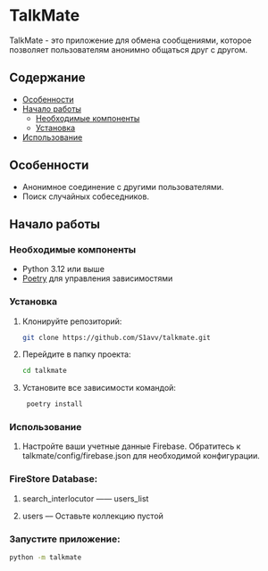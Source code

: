 # TalkMate

TalkMate - это приложение для обмена сообщениями, которое позволяет пользователям анонимно общаться друг с другом.

## Содержание

- [Особенности](#особенности)
- [Начало работы](#начало-работы)
  - [Необходимые компоненты](#необходимые-компоненты)
  - [Установка](#установка)
- [Использование](#использование)

## Особенности

- Анонимное соединение с другими пользователями.
- Поиск случайных собеседников.

## Начало работы

### Необходимые компоненты

- Python 3.12 или выше
- [Poetry](https://python-poetry.org/) для управления зависимостями

### Установка

1. Клонируйте репозиторий:

   ```bash
   git clone https://github.com/S1avv/talkmate.git
   
2. Перейдите в папку проекта:
 
   ```bash
   cd talkmate

3. Установите все зависимости командой:

   ```bash
    poetry install

### Использование

1. Настройте ваши учетные данные Firebase. Обратитесь к talkmate/config/firebase.json для необходимой конфигурации.

### FireStore Database:
1. search_interlocutor 
—— users_list
 
2. users –– Оставьте коллекцию пустой     

### Запустите приложение:

   ```bash
   python -m talkmate
